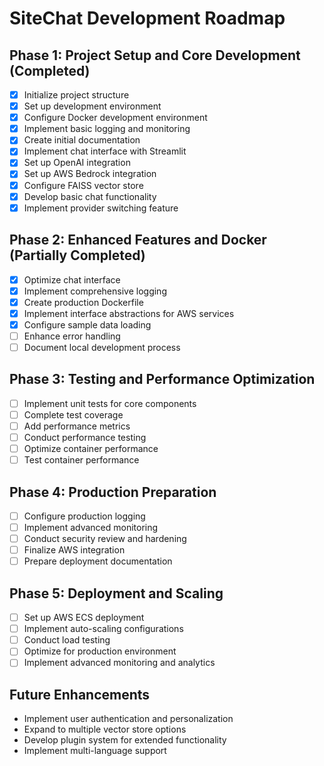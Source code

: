 # SiteChat Development Roadmap

## Phase 1: Project Setup and Core Development (Completed)
- [x] Initialize project structure
- [x] Set up development environment
- [x] Configure Docker development environment
- [x] Implement basic logging and monitoring
- [x] Create initial documentation
- [x] Implement chat interface with Streamlit
- [x] Set up OpenAI integration
- [x] Set up AWS Bedrock integration
- [x] Configure FAISS vector store
- [x] Develop basic chat functionality
- [x] Implement provider switching feature

## Phase 2: Enhanced Features and Docker (Partially Completed)
- [x] Optimize chat interface
- [x] Implement comprehensive logging
- [x] Create production Dockerfile
- [x] Implement interface abstractions for AWS services
- [x] Configure sample data loading
- [ ] Enhance error handling
- [ ] Document local development process

## Phase 3: Testing and Performance Optimization
- [ ] Implement unit tests for core components
- [ ] Complete test coverage
- [ ] Add performance metrics
- [ ] Conduct performance testing
- [ ] Optimize container performance
- [ ] Test container performance

## Phase 4: Production Preparation
- [ ] Configure production logging
- [ ] Implement advanced monitoring
- [ ] Conduct security review and hardening
- [ ] Finalize AWS integration
- [ ] Prepare deployment documentation

## Phase 5: Deployment and Scaling
- [ ] Set up AWS ECS deployment
- [ ] Implement auto-scaling configurations
- [ ] Conduct load testing
- [ ] Optimize for production environment
- [ ] Implement advanced monitoring and analytics

## Future Enhancements
- Implement user authentication and personalization
- Expand to multiple vector store options
- Develop plugin system for extended functionality
- Implement multi-language support

